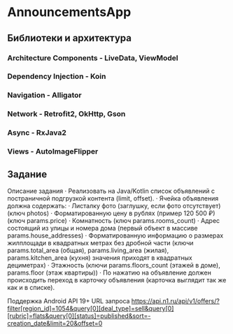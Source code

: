 # AnnouncementsApp

## Библиотеки и архитектура

### Architecture Components - LiveData, ViewModel
### Dependency Injection - Koin
### Navigation - Alligator
### Network - Retrofit2, OkHttp, Gson
### Async - RxJava2
### Views - AutoImageFlipper

## Задание

Описание задания
·       Реализовать на Java/Kotlin список объявлений с постраничной подгрузкой контента (limit, offset).
·       Ячейка объявления должна содержать:
·    Листалку фото (заглушку, если фото отсутствует) (ключ photos)
·    Форматированную цену в рублях  (пример 120 500 ₽)  (ключ params.price)
·    Комнатность (ключ params.rooms_count)
·    Адрес состоящий из улицы и номера дома (первый объект в массиве params.house_addresses)
·    Форматированную информацию о размерах жилплощади в квадратных метрах без дробной части (ключи params.total_area (общая),  params.living_area (жилая), params.kitchen_area (кухня) значения приходят в квадратных дециметрах)
·    Этажность (ключи params.floors_count (этажей в доме), params.floor (этаж квартиры))
·      По нажатию на объявление должен происходить переход в карточку объявления (карточка выглядит так же как и в списке).

Поддержка Android API 19+
URL запроса
https://api.n1.ru/api/v1/offers/?filter[region_id]=1054&query[0][deal_type]=sell&query[0][rubric]=flats&query[0][status]=published&sort=-creation_date&limit=20&offset=0
